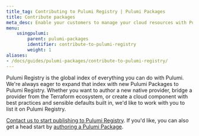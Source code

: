 ```yaml
---
title_tag: Contributing to Pulumi Registry | Pulumi Packages
title: Contribute packages
meta_desc: Enable your customers to manage your cloud resources with Pulumi. Share opinionated cloud components that quickly stand up well-architected cloud architectures.
menu:
    usingpulumi:
        parent: pulumi-packages
        identifier: contribute-to-pulumi-registry
        weight: 1
aliases:
- /docs/guides/pulumi-packages/contribute-to-pulumi-registry/
---
```


Pulumi Registry is the global index of everything you can do with Pulumi. We're always eager to expand that index with new Pulumi Packages to Pulumi Registry. Whether you want to author a new native provider, bridge a provider from the Terraform ecosystem, or create a cloud component with best practices and sensible defaults built in, we'd like to work with you to list it on Pulumi Registry.

[Contact us to start publishing to Pulumi Registry](/contact/?form=registry). If you'd like, you can also get a head start by [authoring a Pulumi Package](/docs/guides/pulumi-packages/).
